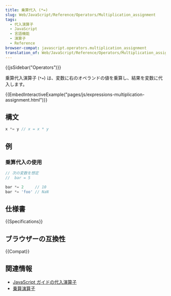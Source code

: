 ```yaml
---
title: 乗算代入 (*=)
slug: Web/JavaScript/Reference/Operators/Multiplication_assignment
tags:
  - 代入演算子
  - JavaScript
  - 言語機能
  - 演算子
  - Reference
browser-compat: javascript.operators.multiplication_assignment
translation_of: Web/JavaScript/Reference/Operators/Multiplication_assignment
---
```

{{jsSidebar("Operators")}}

乗算代入演算子 (`*=`) は、変数に右のオペランドの値を乗算し、結果を変数に代入します。

{{EmbedInteractiveExample("pages/js/expressions-multiplication-assignment.html")}}

## 構文

```js
x *= y // x = x * y
```

## 例

### 乗算代入の使用

```js
// 次の変数を想定
//  bar = 5

bar *= 2     // 10
bar *= 'foo' // NaN
```

## 仕様書

{{Specifications}}

## ブラウザーの互換性

{{Compat}}

## 関連情報

- [JavaScript ガイドの代入演算子](/ja/docs/Web/JavaScript/Guide/Expressions_and_Operators#assignment)
- [乗算演算子](/ja/docs/Web/JavaScript/Reference/Operators/Multiplication)
